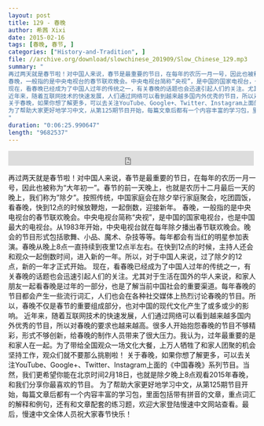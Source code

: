 ```yaml
---
layout: post
title: 129 - 春晚
author: 希茜 Xixi
date: 2015-02-16
tags: [春晚, 春节, ]
categories: ["History-and-Tradition", ]
file: //archive.org/download/slowchinese_201909/Slow_Chinese_129.mp3
summary: "
再过两天就是春节啦！对中国人来说，春节是最重要的节日，在每年的农历一月一号，因此也被称为“大年初一”。春节的前一天晚上，也就是农历十二月最后一天的晚上，我们称为”除夕”。按照传统，中国家庭会在除夕举行家庭聚会，吃团圆饭，看春晚，快到12点的时候放鞭炮，一起倒数，迎接新年。
春晚，一般指的是中央电视台的春节联欢晚会。中央电视台简称“央视”，是中国的国家电视台，也是中国最大的电视台。从1983年开始，中央电视台就在每年除夕播出春节联欢晚会。晚会的节目形式包括歌舞、小品、魔术、杂技等等。每年都会有当红的明星参加表演。春晚从晚上8点一直持续到夜里12点半左右。在快到12点的时候，主持人还会和观众一起倒数时间，进入新的一年。所以，对于中国人来说，过了除夕的12点，新的一年才正式开始。
现在，看春晚已经成为了中国人过年的传统之一，有关春晚的话题也会迅速引起人们的关注。尤其对于生活在国外的华人来说，和家人朋友一起看春晚是过年的一部分，也是了解当前中国社会的重要渠道。每年春晚的节目都会产生一些流行词汇，人们也会在各种社交媒体上热烈讨论春晚的节目。所以，春晚不仅是春节的重要组成部分，也对中国的现代文化产生了或多或少的影响。
近年来，随着互联网技术的快速发展，人们通过网络可以看到越来越多国内外优秀的节目，所以对春晚的要求也越来越高。很多人开始抱怨春晚的节目不够精彩，形式不够创新，给春晚的制作人员带来了很大压力。我认为，过年最重要的是和家人在一起。为了带给全国观众一场文化大餐，上万人牺牲了和家人团聚的机会坚持工作，观众们就不要那么挑剔啦！
关于春晚，如果你想了解更多，可以去关注YouTube、Google+、Twitter、Instagram上面的《中国春晚》系列节目。当然，我们更希望你能在北京时间2月18日，也就是除夕晚上8点观看2015年春晚，和我们分享你最喜欢的节目。
为了帮助大家更好地学习中文，从第125期节目开始，每篇文章后都有一个内容丰富的学习包，里面包括带有拼音的文章，重点词汇的解释和例句，还有和文章配套的练习题，欢迎大家登陆慢速中文网站查看。最后，慢速中文全体人员祝大家春节快乐！
"
duration: "0:06:25.990647"
length: "9682537"
---
```


<iframe src="https://archive.org/embed/slowchinese_201909/Slow_Chinese_129.mp3" width="500" height="30" frameborder="0" webkitallowfullscreen="true" mozallowfullscreen="true" allowfullscreen></iframe>

再过两天就是春节啦！对中国人来说，春节是最重要的节日，在每年的农历一月一号，因此也被称为“大年初一”。春节的前一天晚上，也就是农历十二月最后一天的晚上，我们称为”除夕”。按照传统，中国家庭会在除夕举行家庭聚会，吃团圆饭，看春晚，快到12点的时候放鞭炮，一起倒数，迎接新年。
春晚，一般指的是中央电视台的春节联欢晚会。中央电视台简称“央视”，是中国的国家电视台，也是中国最大的电视台。从1983年开始，中央电视台就在每年除夕播出春节联欢晚会。晚会的节目形式包括歌舞、小品、魔术、杂技等等。每年都会有当红的明星参加表演。春晚从晚上8点一直持续到夜里12点半左右。在快到12点的时候，主持人还会和观众一起倒数时间，进入新的一年。所以，对于中国人来说，过了除夕的12点，新的一年才正式开始。
现在，看春晚已经成为了中国人过年的传统之一，有关春晚的话题也会迅速引起人们的关注。尤其对于生活在国外的华人来说，和家人朋友一起看春晚是过年的一部分，也是了解当前中国社会的重要渠道。每年春晚的节目都会产生一些流行词汇，人们也会在各种社交媒体上热烈讨论春晚的节目。所以，春晚不仅是春节的重要组成部分，也对中国的现代文化产生了或多或少的影响。
近年来，随着互联网技术的快速发展，人们通过网络可以看到越来越多国内外优秀的节目，所以对春晚的要求也越来越高。很多人开始抱怨春晚的节目不够精彩，形式不够创新，给春晚的制作人员带来了很大压力。我认为，过年最重要的是和家人在一起。为了带给全国观众一场文化大餐，上万人牺牲了和家人团聚的机会坚持工作，观众们就不要那么挑剔啦！
关于春晚，如果你想了解更多，可以去关注YouTube、Google+、Twitter、Instagram上面的《中国春晚》系列节目。当然，我们更希望你能在北京时间2月18日，也就是除夕晚上8点观看2015年春晚，和我们分享你最喜欢的节目。
为了帮助大家更好地学习中文，从第125期节目开始，每篇文章后都有一个内容丰富的学习包，里面包括带有拼音的文章，重点词汇的解释和例句，还有和文章配套的练习题，欢迎大家登陆慢速中文网站查看。最后，慢速中文全体人员祝大家春节快乐！
